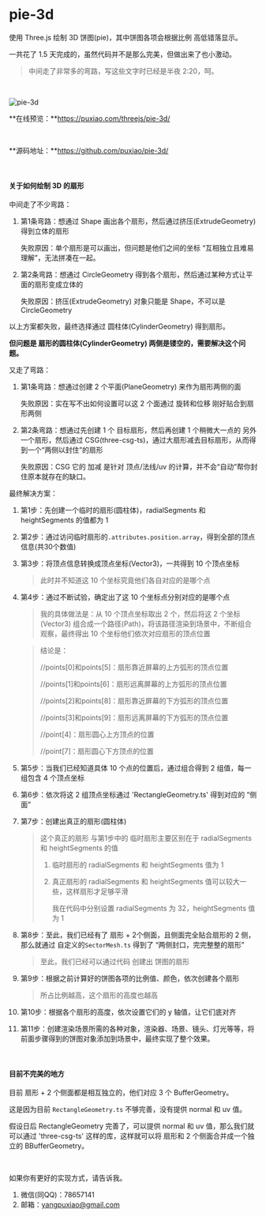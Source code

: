 # pie-3d

使用 Three.js 绘制 3D 饼图(pie)，其中饼图各项会根据比例 高低错落显示。

一共花了 1.5 天完成的，虽然代码并不是那么完美，但做出来了也小激动。

> 中间走了非常多的弯路，写这些文字时已经是半夜 2:20，呵。



<br>

![pie-3d](https://puxiao.com/temp/pie_3d.jpg)

**在线预览：**https://puxiao.com/threejs/pie-3d/

<br>

**源码地址：**https://github.com/puxiao/pie-3d/



<br>

#### 关于如何绘制 3D 的扇形

中间走了不少弯路：

1. 第1条弯路：想通过 Shape 画出各个扇形，然后通过挤压(ExtrudeGeometry) 得到立体的扇形

   失败原因：单个扇形是可以画出，但问题是他们之间的坐标 “互相独立且难易理解”，无法拼凑在一起。

2. 第2条弯路：想通过 CircleGeometry 得到各个扇形，然后通过某种方式让平面的扇形变成立体的

   失败原因：挤压(ExtrudeGeometry) 对象只能是 Shape，不可以是 CircleGeometry

以上方案都失败，最终选择通过 圆柱体(CylinderGeometry) 得到扇形。

**但问题是 扇形的圆柱体(CylinderGeometry) 两侧是镂空的，需要解决这个问题。**

又走了弯路：

1. 第1条弯路：想通过创建 2 个平面(PlaneGeometry) 来作为扇形两侧的面

   失败原因：实在写不出如何设置可以这 2 个面通过 旋转和位移 刚好贴合到扇形两侧

2. 第2条弯路：想通过先创建 1 个 目标扇形，然后再创建 1 个稍微大一点的 另外一个扇形，然后通过 CSG(three-csg-ts)，通过大扇形减去目标扇形，从而得到一个“两侧以封住”的扇形

   失败原因：CSG 它的 加减 是针对 顶点/法线/uv 的计算，并不会“自动”帮你封住原本就存在的缺口。

最终解决方案：

1. 第1步：先创建一个临时的扇形(圆柱体)，radialSegments 和 heightSegments 的值都为 1

2. 第2步：通过访问临时扇形的`.attributes.position.array`，得到全部的顶点信息(共30个数值)

3. 第3步：将顶点信息转换成顶点坐标(Vector3)，一共得到 10 个顶点坐标

   > 此时并不知道这 10 个坐标究竟他们各自对应的是哪个点

4. 第4步：通过不断试验，确定出了这 10 个坐标点分别对应的是哪个点

   > 我的具体做法是：从 10 个顶点坐标取出 2 个，然后将这 2 个坐标(Vector3) 组合成一个路径(Path)，将该路径渲染到场景中，不断组合观察，最终得出 10 个坐标他们依次对应扇形的顶点位置

   > 结论是：
   >
   > //points[0]和points[5]：扇形靠近屏幕的上方弧形的顶点位置
   >
   > //points[1]和points[6]：扇形远离屏幕的上方弧形的顶点位置
   >
   > //points[2]和points[8]：扇形靠近屏幕的下方弧形的顶点位置
   >
   > //points[3]和points[9]：扇形远离屏幕的下方弧形的顶点位置
   >
   > //point[4]：扇形圆心上方顶点的位置
   >
   > //point[7]：扇形圆心下方顶点的位置

5. 第5步：当我们已经知道具体 10 个点的位置后，通过组合得到 2 组值，每一组包含 4 个顶点坐标

6. 第6步：依次将这 2 组顶点坐标通过 'RectangleGeometry.ts' 得到对应的 “侧面”

7. 第7步：创建出真正的扇形(圆柱体)

   > 这个真正的扇形 与第1步中的 临时扇形主要区别在于 radialSegments 和 heightSegments 的值
   >
   > 1. 临时扇形的 radialSegments 和 heightSegments 值为 1
   >
   > 2. 真正扇形的 radialSegments 和 heightSegments 值可以较大一些，这样扇形才足够平滑
   >
   >    我在代码中分别设置 radialSegments 为 32，heightSegments 值为 1

8. 第8步：至此，我们已经有了 扇形 + 2个侧面，且侧面完全贴合扇形的 2 侧，那么就通过 自定义的`SectorMesh.ts` 得到了 “两侧封口，完完整整的扇形”

   > 至此，我们已经可以通过代码 创建出 饼图的扇形

9. 第9步：根据之前计算好的饼图各项的比例值、颜色，依次创建各个扇形

   > 所占比例越高，这个扇形的高度也越高

10. 第10步：根据各个扇形的高度，依次设置它们的 y 轴值，让它们底对齐

11. 第11步：创建渲染场景所需的各种对象，渲染器、场景、镜头、灯光等等，将前面步骤得到的饼图对象添加到场景中，最终实现了整个效果。



<br>

#### 目前不完美的地方

目前 扇形 + 2 个侧面都是相互独立的，他们对应 3 个 BufferGeometry。

这是因为目前 `RectangleGeometry.ts` 不够完善，没有提供 normal 和 uv 值。

假设日后 RectangleGeometry 完善了，可以提供 normal 和 uv 值，那么我们就可以通过 'three-csg-ts' 这样的库，这样就可以将 扇形和 2 个侧面合并成一个独立的 BBufferGeometry。



<br>

如果你有更好的实现方式，请告诉我。

1. 微信(同QQ)：78657141
2. 邮箱：yangpuxiao@gmail.com